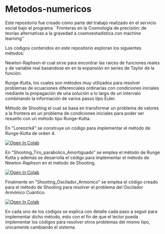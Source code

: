 # Metodos-numericos

Este repositorio fue creado cómo parte del trabajo realizado en el servicio social bajo el programa ``Fronteras en la Cosmología de precisión: de teorías alternativas a la gravedad a cosmoestadística con machine learning''

Los códigos contenidos en este repositorio esploran los siguientes métodos:

Newton-Raphson el cual sirve para encontrar las raíces de funciones reales y de variable real basándose en en la expansión en series de Taylor de la función. 

Runge-Kutta, los cuales son métodos muy utilizados para resolver problemas de ecuaciones diferenciales ordinarias con condiciones iniciales mediante la propagación de una solución a lo largo de un intervalo combinando la información de varios pasos tipo Euler. 

Método de Shooting el cual se basa en transformar un problema de valores a la frontera en un problema de condiciones iniciales para poder ser resuelto con un método tipo Runge-Kutta.

En "Lorenzrk4" se construye un código para implementar el método de Runge-Kutta de orden 4.

<a href="https://colab.research.google.com/github/lauramscs/Metodos-numericos/blob/main/Shooting_Oscilador_Armonico.ipynb">
  <img src="https://colab.research.google.com/assets/colab-badge.svg" alt="Open In Colab"/>
</a>



En "Shooting_Tiro_parabolico_Amortiguado" se emplea el método de Runge Kutta y además se desarrolla el código para implementar el método de Newton-Raphson en el método de Shooting. 

<a href="https://colab.research.google.com/github/lauramscs/Metodos-numericos/blob/main/Lorenzrk4.ipynb">
  <img src="https://colab.research.google.com/assets/colab-badge.svg" alt="Open In Colab"/>
</a>


Finalmente en  "Shooting_Oscilador_Armonico" se emplea el código creado para el método de Shooting para resolver el problema del Oscilador Armónico Cuántico.

<a href="https://colab.research.google.com/github/lauramscs/Metodos-numericos/blob/main/Shooting_Tiro_parabolico_Amortiguado.ipynb">
  <img src="https://colab.research.google.com/assets/colab-badge.svg" alt="Open In Colab"/>
</a>


En cada uno de los códigos se explica con detalle cada paso a seguir para implementar dicho método, esto con el fin de que el lector pueda implementar los códigos para resolver otros problemas del mismo tipo, únicamente cambiando el sistema.

